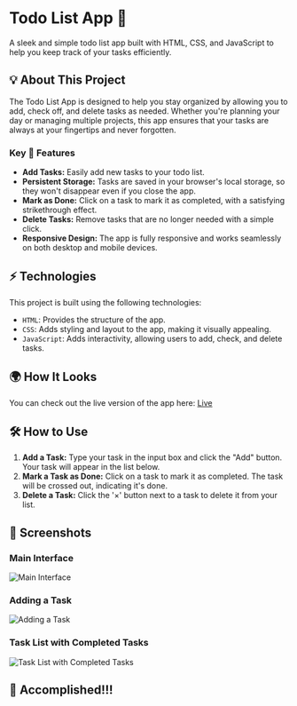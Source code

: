 # Todo List App 📜

A sleek and simple todo list app built with HTML, CSS, and JavaScript to help you keep track of your tasks efficiently.

## 💡 About This Project

The Todo List App is designed to help you stay organized by allowing you to add, check off, and delete tasks as needed. Whether you're planning your day or managing multiple projects, this app ensures that your tasks are always at your fingertips and never forgotten.

### Key 🔑 Features

- **Add Tasks:** Easily add new tasks to your todo list.
- **Persistent Storage:** Tasks are saved in your browser's local storage, so they won't disappear even if you close the app.
- **Mark as Done:** Click on a task to mark it as completed, with a satisfying strikethrough effect.
- **Delete Tasks:** Remove tasks that are no longer needed with a simple click.
- **Responsive Design:** The app is fully responsive and works seamlessly on both desktop and mobile devices.

## ⚡ Technologies

This project is built using the following technologies:

- `HTML`: Provides the structure of the app.
- `CSS`: Adds styling and layout to the app, making it visually appealing.
- `JavaScript`: Adds interactivity, allowing users to add, check, and delete tasks.

## 🌍 How It Looks

You can check out the live version of the app here: [Live](https://lakharam.github.io/todo-list/)

## 🛠️ How to Use

1. **Add a Task:** Type your task in the input box and click the "Add" button. Your task will appear in the list below.
2. **Mark a Task as Done:** Click on a task to mark it as completed. The task will be crossed out, indicating it's done.
3. **Delete a Task:** Click the '×' button next to a task to delete it from your list.

## 📸 Screenshots

### Main Interface

![Main Interface](![image](https://github.com/user-attachments/assets/bb6fddfb-acd4-4624-9642-38c9dddbaca9)
)

### Adding a Task

![Adding a Task](![image](https://github.com/user-attachments/assets/a857c5f5-32bd-45ee-a8f4-a06771d50288)
)

### Task List with Completed Tasks

![Task List with Completed Tasks](![image](https://github.com/user-attachments/assets/fdb46148-2441-4350-9b3c-621affecaa31)
)

## 🚀 Accomplished!!!
